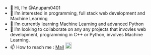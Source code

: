 - 👋 Hi, I’m @Anupam0401
- 👀 I’m interested in programming, full stack web development and Machine Learning
- 🌱 I’m currently learning Machine Learning and advanced Python
- 💞️ I’m looking to collaborate on any any projects that invovles web development, programming in C++ or Python, involves Machine Learning.
- 📫 How to reach me : [Mail](anupamkumar0401@gmail.com) [<img src="https://media.giphy.com/media/eTtXHP8CyQHHa4M8EM/giphy.gif" style="padding-top=2" width="20" height="20">](https://www.instagram.com/anupam_004/)


<!---
Anupam0401/Anupam0401 is a ✨ special ✨ repository because its `README.md` (this file) appears on your GitHub profile.
You can click the Preview link to take a look at your changes.
--->
